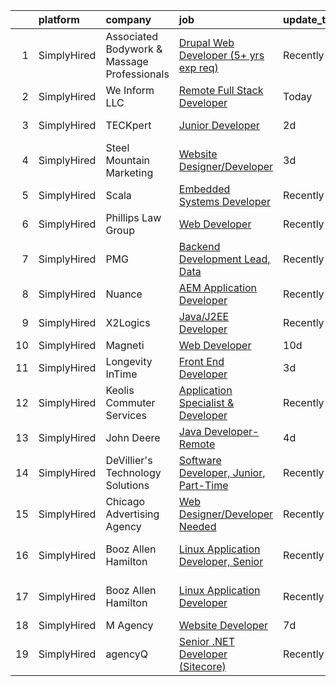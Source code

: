 

|    | platform    | company                                     | job                                                                                                                                                 | update_time   | location            |
|---:|:------------|:--------------------------------------------|:----------------------------------------------------------------------------------------------------------------------------------------------------|:--------------|:--------------------|
|  1 | SimplyHired | Associated Bodywork & Massage Professionals | [Drupal Web Developer (5+ yrs exp req)](https://www.simplyhired.com/job/zLRwQ37Nq9SIufnynPVeqCz9qQRSYN6oQodeBh15NP7rh_j9gTmW9g?q=digital+developer) | Recently      | Golden, CO          |
|  2 | SimplyHired | We Inform LLC                               | [Remote Full Stack Developer](https://www.simplyhired.com/job/8-0wu7aJNHuHY7sKfYk9t8BJSJ-V2bV00bPKV4c9VAlThlZyPzG3rA?q=digital+developer)           | Today         | Remote +5 locations |
|  3 | SimplyHired | TECKpert                                    | [Junior Developer](https://www.simplyhired.com/job/QWjGrKU4rJqw1cOdHRpoXMIIDtru2VALySXcCaKfB8orNxLvh2CHGw?q=digital+developer)                      | 2d            | Des Moines, IA      |
|  4 | SimplyHired | Steel Mountain Marketing                    | [Website Designer/Developer](https://www.simplyhired.com/job/LhPflXcGvMVeYqKn6fm20T_lnGgF3IBHWIfl_gBxnw3ONchnJYZYvQ?q=digital+developer)            | 3d            | Nashville, TN       |
|  5 | SimplyHired | Scala                                       | [Embedded Systems Developer](https://www.simplyhired.com/job/j1rrp5DlxastISsPe6YnWDJPOpGT9FTTNhHY0T-oia5nDBIyzLmFTA?q=digital+developer)            | Recently      | Malvern, PA         |
|  6 | SimplyHired | Phillips Law Group                          | [Web Developer](https://www.simplyhired.com/job/7XUj_gmQOvQ2yRVB_wfn8UpZRpr-8wNDYeryu1NYrxtH4FxiZDa9gQ?q=digital+developer)                         | Recently      | Remote              |
|  7 | SimplyHired | PMG                                         | [Backend Development Lead, Data](https://www.simplyhired.com/job/uxTMICdKzKtvSGLPBYblN78-LCxFfWNehEvZvo4j0QT1xEnBp2gFkg?q=digital+developer)        | Recently      | Fort Worth, TX      |
|  8 | SimplyHired | Nuance                                      | [AEM Application Developer](https://www.simplyhired.com/job/a-2Cn-rjD_MU7iBaVcWsS7PlBQELtZhz7WZrf0Qk7W3pHrm_SrFhBw?q=digital+developer)             | Recently      | Burlington, MA      |
|  9 | SimplyHired | X2Logics                                    | [Java/J2EE Developer](https://www.simplyhired.com/job/Rq4bMxpNluPdJ1R4ABpAYd8C12UVODmGexPpzb7DhAcQBlsEvekSOA?q=digital+developer)                   | Recently      | Remote              |
| 10 | SimplyHired | Magneti                                     | [Web Developer](https://www.simplyhired.com/job/LVXwAkgCNJTin1TB3TSlbhrQ1F8xpLNGMevR9tt1-CGZJb45sWRCEQ?q=digital+developer)                         | 10d           | Remote              |
| 11 | SimplyHired | Longevity InTime                            | [Front End Developer](https://www.simplyhired.com/job/N7WOHQsc_6XvxJ72RCvs4erI-JW1qd-c2q6_QrPmt6XBKcolqp89zg?q=digital+developer)                   | 3d            | Remote              |
| 12 | SimplyHired | Keolis Commuter Services                    | [Application Specialist & Developer](https://www.simplyhired.com/job/zXHdZTIcsA70JaeGqtOa6Ge1o2EKi61xUsELv6-fyF5fGt4ymqKk4g?q=digital+developer)    | Recently      | Boston, MA          |
| 13 | SimplyHired | John Deere                                  | [Java Developer-Remote](https://www.simplyhired.com/job/zfG6-_LBfp6vdnhfmxgpGEgPXhOX7Te-bPUoHz-Gt3tl5kiKpA-siQ?q=digital+developer)                 | 4d            | Urbandale, IA       |
| 14 | SimplyHired | DeVillier's Technology Solutions            | [Software Developer, Junior, Part-Time](https://www.simplyhired.com/job/n3QjirEF9CwcOz3IPoRAuyDAimMDiOtuGoZO5HJ-2RQf7ZUYDZ-7gA?q=digital+developer) | Recently      | Remote              |
| 15 | SimplyHired | Chicago Advertising Agency                  | [Web Designer/Developer Needed](https://www.simplyhired.com/job/3WomrldDVp_gZau2C1LngZoA36zG91ldOR1uxfIywCG-c5eoqglKUw?q=digital+developer)         | Recently      | Remote              |
| 16 | SimplyHired | Booz Allen Hamilton                         | [Linux Application Developer, Senior](https://www.simplyhired.com/job/nmcmdAwD5d6IxsiQQktBUSlVvfgft_v-KGYaNGhC4UnRViuigkprCw?q=digital+developer)   | Recently      | Fort Meade, MD      |
| 17 | SimplyHired | Booz Allen Hamilton                         | [Linux Application Developer](https://www.simplyhired.com/job/2EQFJdx8fSDVlAx1WLeGJyH8OyEun2jXruWB6xAA6swPZqy-qaAG5g?q=digital+developer)           | Recently      | Fort Meade, MD      |
| 18 | SimplyHired | M Agency                                    | [Website Developer](https://www.simplyhired.com/job/Y0zgFVZNJJpLoKM-ghgjY3UYHzM4aM0HjADxIuCnarZHq3TfHWwjxg?q=digital+developer)                     | 7d            | Detroit, MI         |
| 19 | SimplyHired | agencyQ                                     | [Senior .NET Developer (Sitecore)](https://www.simplyhired.com/job/Ut-lVj0mMT5pKUGb3aRl5-TdXZFoYsslVj7_YYNlRqFR3jM2X7mSnQ?q=digital+developer)      | Recently      | Bethesda, MD        |